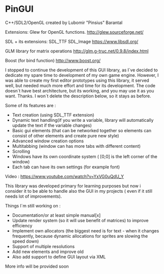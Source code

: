 # PinGUI

C++/SDL2/OpenGL created by Lubomir "Pinsius" Barantal
 
 Extensions: 
 Glew for OpenGL functions.
 http://glew.sourceforge.net/ 
 
 SDL + its extensions:
  SDL_TTF
  SDL_Image
 https://www.libsdl.org/
 
 GLM library for matrix operations
 http://glm.g-truc.net/0.9.8/index.html
 
 Boost (for bind function)
 http://www.boost.org/
 
 
I stopped to continue the development of this GUI library, as I´ve decided to dedicate my spare time to development of my own game engine. However, I was able to create my first editor prototypes using this library, it served well, but needed much more effort and time for its development. The code doesn´t have best architecture, but its working, and you may use it as you want. Thanks. 
I won´t delete the description below, so it stays as before.
 
Some of its features are :
- Text creation (using SDL_TTF extension)
- Dynamic text handling(if you write a variable, library will automatically update the text if the variable changes)
- Basic gui elements (that can be networked together so elements can consist of other elements and create pure new style)
- Advanced window creation options
- Multitabbing (window can has more tabs with different content)
- Scrolling
- Windows have its own coordinate system ( [0;0] is the left corner of the window)
- Each tab can have its own settings (for example font)

Video : https://www.youtube.com/watch?v=YxVG0uQdU_Y


This library was developed primary for learning purposes but now i consider it to be able
to handle also the GUI in my projects ( even if it still needs lot of improvements).

Things I´m still working on :
- Documentation/or at least simple manual[x]
- Update render system (so it will use benefit of matrices) to improve efficiency
- Implement own allocators (the biggest need is for text - when it changes frequently, because dynamic allocations for sprites are slowing the speed down)
- Support of multiple resolutions
- Add new elements and improve old
- Also add support to define GUI layout via XML

More info will be provided soon 
